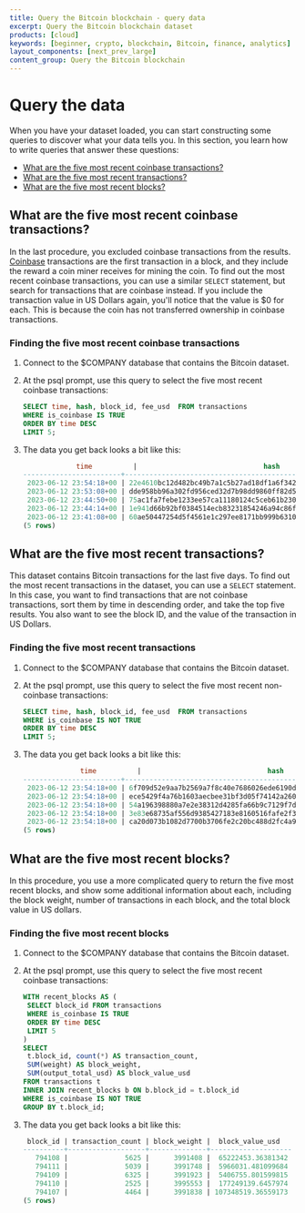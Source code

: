 ```yaml
---
title: Query the Bitcoin blockchain - query data
excerpt: Query the Bitcoin blockchain dataset
products: [cloud]
keywords: [beginner, crypto, blockchain, Bitcoin, finance, analytics]
layout_components: [next_prev_large]
content_group: Query the Bitcoin blockchain
---
```


# Query the data

When you have your dataset loaded, you can start constructing some queries to
discover what your data tells you. In this section, you learn how to write
queries that answer these questions:

*   [What are the five most recent coinbase transactions?](#what-are-the-five-most-recent-coinbase-transactions)
*   [What are the five most recent transactions?](#what-are-the-five-most-recent-transactions)
*   [What are the five most recent blocks?](#what-are-the-five-most-recent-blocks?)

## What are the five most recent coinbase transactions?

In the last procedure, you excluded coinbase transactions from the results.
[Coinbase][coinbase-def] transactions are the first transaction in a block, and
they include the reward a coin miner receives for mining the coin. To find out
the most recent coinbase transactions, you can use a similar `SELECT` statement,
but search for transactions that are coinbase instead. If you include the
transaction value in US Dollars again, you'll notice that the value is $0 for
each. This is because the coin has not transferred ownership in coinbase
transactions.

<Procedure>

### Finding the five most recent coinbase transactions

1.  Connect to the $COMPANY database that contains the Bitcoin dataset.
1.  At the psql prompt, use this query to select the five most recent
    coinbase transactions:

    ```sql
    SELECT time, hash, block_id, fee_usd  FROM transactions
    WHERE is_coinbase IS TRUE
    ORDER BY time DESC
    LIMIT 5;
    ```

1.  The data you get back looks a bit like this:

    ```sql
                 time          |                               hash                               | block_id | fee_usd
    ------------------------+------------------------------------------------------------------+----------+---------
     2023-06-12 23:54:18+00 | 22e4610bc12d482bc49b7a1c5b27ad18df1a6f34256c16ee7e499b511e02d71e |   794111 |       0
     2023-06-12 23:53:08+00 | dde958bb96a302fd956ced32d7b98dd9860ff82d569163968ecfe29de457fedb |   794110 |       0
     2023-06-12 23:44:50+00 | 75ac1fa7febe1233ee57ca11180124c5ceb61b230cdbcbcba99aecc6a3e2a868 |   794109 |       0
     2023-06-12 23:44:14+00 | 1e941d66b92bf0384514ecb83231854246a94c86ff26270fbdd9bc396dbcdb7b |   794108 |       0
     2023-06-12 23:41:08+00 | 60ae50447254d5f4561e1c297ee8171bb999b6310d519a0d228786b36c9ffacf |   794107 |       0
    (5 rows)
    ```

</Procedure>

## What are the five most recent transactions?

This dataset contains Bitcoin transactions for the last five days. To find out
the most recent transactions in the dataset, you can use a `SELECT` statement.
In this case, you want to find transactions that are not coinbase transactions,
sort them by time in descending order, and take the top five results. You also
want to see the block ID, and the value of the transaction in US Dollars.

<Procedure>

### Finding the five most recent transactions

1.  Connect to the $COMPANY database that contains the Bitcoin dataset.
1.  At the psql prompt, use this query to select the five most recent
    non-coinbase transactions:

    ```sql
    SELECT time, hash, block_id, fee_usd  FROM transactions
    WHERE is_coinbase IS NOT TRUE
    ORDER BY time DESC
    LIMIT 5;
    ```

1.  The data you get back looks a bit like this:

    ```sql
                  time          |                               hash                               | block_id | fee_usd
    ------------------------+------------------------------------------------------------------+----------+---------
     2023-06-12 23:54:18+00 | 6f709d52e9aa7b2569a7f8c40e7686026ede6190d0532220a73fdac09deff973 |   794111 |   7.614
     2023-06-12 23:54:18+00 | ece5429f4a76b1603aecbee31bf3d05f74142a260e4023316250849fe49115ae |   794111 |   9.306
     2023-06-12 23:54:18+00 | 54a196398880a7e2e38312d4285fa66b9c7129f7d14dc68c715d783322544942 |   794111 | 13.1928
     2023-06-12 23:54:18+00 | 3e83e68735af556d9385427183e8160516fafe2f30f30405711c4d64bf0778a6 |   794111 |  3.5416
     2023-06-12 23:54:18+00 | ca20d073b1082d7700b3706fe2c20bc488d2fc4a9bb006eb4449efe3c3fc6b2b |   794111 |  8.6842
    (5 rows)
    ```

</Procedure>

## What are the five most recent blocks?

In this procedure, you use a more complicated query to return the five most
recent blocks, and show some additional information about each, including the
block weight, number of transactions in each block, and the total block value in
US dollars.

<Procedure>

### Finding the five most recent blocks

1.  Connect to the $COMPANY database that contains the Bitcoin dataset.
1.  At the psql prompt, use this query to select the five most recent
    coinbase transactions:

    ```sql
    WITH recent_blocks AS (
     SELECT block_id FROM transactions
     WHERE is_coinbase IS TRUE
     ORDER BY time DESC
     LIMIT 5
    )
    SELECT
     t.block_id, count(*) AS transaction_count,
     SUM(weight) AS block_weight,
     SUM(output_total_usd) AS block_value_usd
    FROM transactions t
    INNER JOIN recent_blocks b ON b.block_id = t.block_id
    WHERE is_coinbase IS NOT TRUE
    GROUP BY t.block_id;
    ```

1.  The data you get back looks a bit like this:

    ```sql
     block_id | transaction_count | block_weight |  block_value_usd
    ----------+-------------------+--------------+--------------------
       794108 |              5625 |      3991408 |  65222453.36381342
       794111 |              5039 |      3991748 |  5966031.481099684
       794109 |              6325 |      3991923 |  5406755.801599815
       794110 |              2525 |      3995553 |  177249139.6457974
       794107 |              4464 |      3991838 | 107348519.36559173
    (5 rows)
    ```

</Procedure>

[coinbase-def]: https://www.pcmag.com/encyclopedia/term/coinbase-transaction
